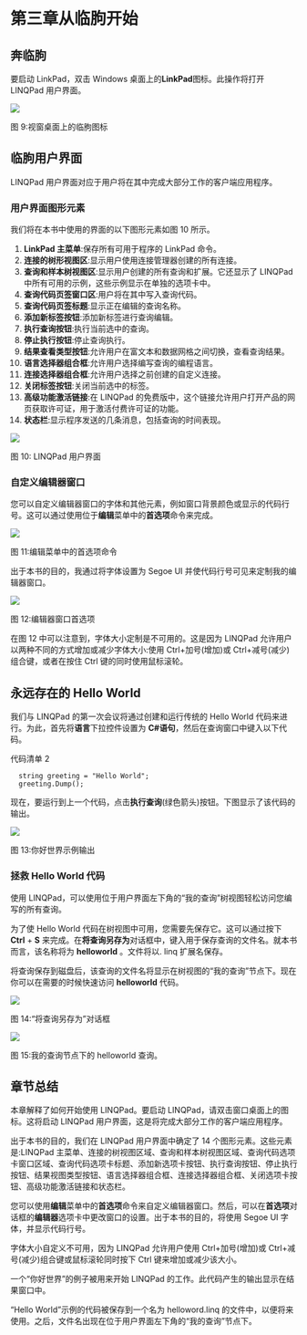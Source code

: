 # 第三章从临朐开始

## 奔临朐

要启动 LinkPad，双击 Windows 桌面上的**LinkPad**图标。此操作将打开 LINQPad 用户界面。

![](img/image011.png)

图 9:视窗桌面上的临朐图标

## 临朐用户界面

LINQPad 用户界面对应于用户将在其中完成大部分工作的客户端应用程序。

### 用户界面图形元素

我们将在本书中使用的界面的以下图形元素如图 10 所示。

1.  **LinkPad 主菜单**:保存所有可用于程序的 LinkPad 命令。
2.  **连接的树形视图区**:显示用户使用连接管理器创建的所有连接。
3.  **查询和样本树视图区**:显示用户创建的所有查询和扩展。它还显示了 LINQPad 中所有可用的示例，这些示例显示在单独的选项卡中。
4.  **查询代码页签窗口区**:用户将在其中写入查询代码。
5.  **查询代码页签标题**:显示正在编辑的查询名称。
6.  **添加新标签按钮**:添加新标签进行查询编辑。
7.  **执行查询按钮**:执行当前选中的查询。
8.  **停止执行按钮**:停止查询执行。
9.  **结果查看类型按钮**:允许用户在富文本和数据网格之间切换，查看查询结果。
10.  **语言选择器组合框**:允许用户选择编写查询的编程语言。
11.  **连接选择器组合框**:允许用户选择之前创建的自定义连接。
12.  **关闭标签按钮**:关闭当前选中的标签。
13.  **高级功能激活链接**:在 LINQPad 的免费版中，这个链接允许用户打开产品的网页获取许可证，用于激活付费许可证的功能。
14.  **状态栏**:显示程序发送的几条消息，包括查询的时间表现。

![](img/image012.png)

图 10: LINQPad 用户界面

### 自定义编辑器窗口

您可以自定义编辑器窗口的字体和其他元素，例如窗口背景颜色或显示的代码行号。这可以通过使用位于**编辑**菜单中的**首选项**命令来完成。

![](img/image013.png)

图 11:编辑菜单中的首选项命令

出于本书的目的，我通过将字体设置为 Segoe UI 并使代码行号可见来定制我的编辑器窗口。

![](img/image014.png)

图 12:编辑器窗口首选项

在图 12 中可以注意到，字体大小定制是不可用的。这是因为 LINQPad 允许用户以两种不同的方式增加或减少字体大小:使用 Ctrl+加号(增加)或 Ctrl+减号(减少)组合键，或者在按住 Ctrl 键的同时使用鼠标滚轮。

## 永远存在的 Hello World

我们与 LINQPad 的第一次会议将通过创建和运行传统的 Hello World 代码来进行。为此，首先将**语言**下拉控件设置为 **C#语句**，然后在查询窗口中键入以下代码。

代码清单 2

```
  string greeting = "Hello World";
  greeting.Dump();

```

现在，要运行到上一个代码，点击**执行查询**(绿色箭头)按钮。下图显示了该代码的输出。

![](img/image015.png)

图 13:你好世界示例输出

### 拯救 Hello World 代码

使用 LINQPad，可以使用位于用户界面左下角的“我的查询”树视图轻松访问您编写的所有查询。

为了使 Hello World 代码在树视图中可用，您需要先保存它。这可以通过按下 **Ctrl** + **S** 来完成。在**将查询另存为**对话框中，键入用于保存查询的文件名。就本书而言，该名称将为 **helloworld** 。文件将以. linq 扩展名保存。

将查询保存到磁盘后，该查询的文件名将显示在树视图的“我的查询”节点下。现在你可以在需要的时候快速访问 **helloworld** 代码。

![](img/image016.png)

图 14:“将查询另存为”对话框

![](img/image017.png)

图 15:我的查询节点下的 helloworld 查询。

## 章节总结

本章解释了如何开始使用 LINQPad。要启动 LINQPad，请双击窗口桌面上的图标。这将启动 LINQPad 用户界面，这是将完成大部分工作的客户端应用程序。

出于本书的目的，我们在 LINQPad 用户界面中确定了 14 个图形元素。这些元素是:LINQPad 主菜单、连接的树视图区域、查询和样本树视图区域、查询代码选项卡窗口区域、查询代码选项卡标题、添加新选项卡按钮、执行查询按钮、停止执行按钮、结果视图类型按钮、语言选择器组合框、连接选择器组合框、关闭选项卡按钮、高级功能激活链接和状态栏。

您可以使用**编辑**菜单中的**首选项**命令来自定义编辑器窗口。然后，可以在**首选项**对话框的**编辑器**选项卡中更改窗口的设置。出于本书的目的，将使用 Segoe UI 字体，并显示代码行号。

字体大小自定义不可用，因为 LINQPad 允许用户使用 Ctrl+加号(增加)或 Ctrl+减号(减少)组合键或鼠标滚轮同时按下 Ctrl 键来增加或减少该大小。

一个“你好世界”的例子被用来开始 LINQPad 的工作。此代码产生的输出显示在结果窗口中。

“Hello World”示例的代码被保存到一个名为 helloword.linq 的文件中，以便将来使用。之后，文件名出现在位于用户界面左下角的“我的查询”节点下。
